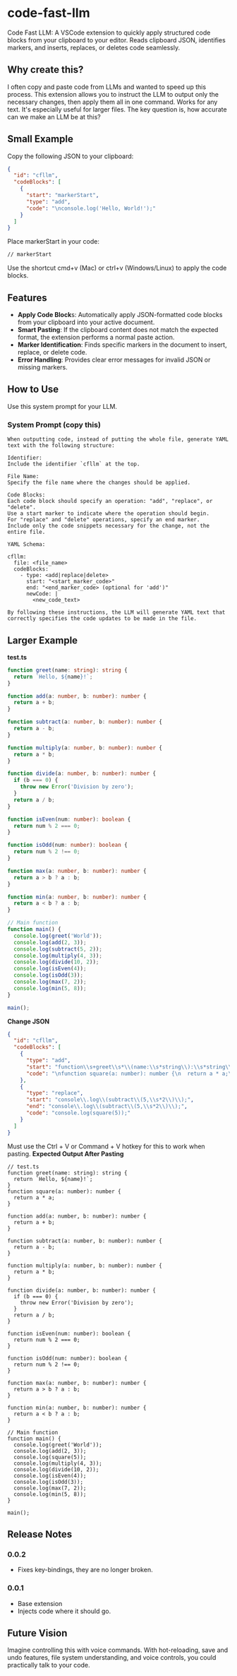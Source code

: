 # code-fast-llm

Code Fast LLM: A VSCode extension to quickly apply structured code blocks from your clipboard to your editor. Reads clipboard JSON, identifies markers, and inserts, replaces, or deletes code seamlessly.

## Why create this?

I often copy and paste code from LLMs and wanted to speed up this process. This extension allows you to instruct the LLM to output only the necessary changes, then apply them all in one command. Works for any text. It's especially useful for larger files. The key question is, how accurate can we make an LLM be at this?

## Small Example

Copy the following JSON to your clipboard:

```json
{
  "id": "cfllm",
  "codeBlocks": [
    {
      "start": "markerStart",
      "type": "add",
      "code": "\nconsole.log('Hello, World!');"
    }
  ]
}
```

Place markerStart in your code:

```txt
// markerStart
```

Use the shortcut cmd+v (Mac) or ctrl+v (Windows/Linux) to apply the code blocks.

## Features

- **Apply Code Block**s: Automatically apply JSON-formatted code blocks from your clipboard into your active document.
- **Smart Pasting**: If the clipboard content does not match the expected format, the extension performs a normal paste action.
- **Marker Identification**: Finds specific markers in the document to insert, replace, or delete code.
- **Error Handling**: Provides clear error messages for invalid JSON or missing markers.

## How to Use

Use this system prompt for your LLM.

### System Prompt (copy this)

```
When outputting code, instead of putting the whole file, generate YAML text with the following structure:

Identifier:
Include the identifier `cfllm` at the top.

File Name:
Specify the file name where the changes should be applied.

Code Blocks:
Each code block should specify an operation: "add", "replace", or "delete".
Use a start marker to indicate where the operation should begin.
For "replace" and "delete" operations, specify an end marker.
Include only the code snippets necessary for the change, not the entire file.

YAML Schema:

cfllm:
  file: <file_name>
  codeBlocks:
    - type: <add|replace|delete>
      start: "<start_marker_code>"
      end: "<end_marker_code> (optional for 'add')"
      newCode: |
        <new_code_text>

By following these instructions, the LLM will generate YAML text that correctly specifies the code updates to be made in the file.
```

## Larger Example

**test.ts**

```ts
function greet(name: string): string {
  return `Hello, ${name}!`;
}

function add(a: number, b: number): number {
  return a + b;
}

function subtract(a: number, b: number): number {
  return a - b;
}

function multiply(a: number, b: number): number {
  return a * b;
}

function divide(a: number, b: number): number {
  if (b === 0) {
    throw new Error('Division by zero');
  }
  return a / b;
}

function isEven(num: number): boolean {
  return num % 2 === 0;
}

function isOdd(num: number): boolean {
  return num % 2 !== 0;
}

function max(a: number, b: number): number {
  return a > b ? a : b;
}

function min(a: number, b: number): number {
  return a < b ? a : b;
}

// Main function
function main() {
  console.log(greet('World'));
  console.log(add(2, 3));
  console.log(subtract(5, 2));
  console.log(multiply(4, 3));
  console.log(divide(10, 2));
  console.log(isEven(4));
  console.log(isOdd(3));
  console.log(max(7, 2));
  console.log(min(5, 8));
}

main();
```

**Change JSON**

```json
{
  "id": "cfllm",
  "codeBlocks": [
    {
      "type": "add",
      "start": "function\\s+greet\\s*\\(name:\\s*string\\):\\s*string\\s*\\{\\s*return\\s*`Hello,\\s*\\${name}!`;\\s*\\}",
      "code": "\nfunction square(a: number): number {\n  return a * a;\n}\n"
    },
    {
      "type": "replace",
      "start": "console\\.log\\(subtract\\(5,\\s*2\\)\\);",
      "end": "console\\.log\\(subtract\\(5,\\s*2\\)\\);",
      "code": "console.log(square(5));"
    }
  ]
}
```

Must use the Ctrl + V or Command + V hotkey for this to work when pasting.
**Expected Output After Pasting**

```
// test.ts
function greet(name: string): string {
  return `Hello, ${name}!`;
}
function square(a: number): number {
  return a * a;
}

function add(a: number, b: number): number {
  return a + b;
}

function subtract(a: number, b: number): number {
  return a - b;
}

function multiply(a: number, b: number): number {
  return a * b;
}

function divide(a: number, b: number): number {
  if (b === 0) {
    throw new Error('Division by zero');
  }
  return a / b;
}

function isEven(num: number): boolean {
  return num % 2 === 0;
}

function isOdd(num: number): boolean {
  return num % 2 !== 0;
}

function max(a: number, b: number): number {
  return a > b ? a : b;
}

function min(a: number, b: number): number {
  return a < b ? a : b;
}

// Main function
function main() {
  console.log(greet('World'));
  console.log(add(2, 3));
  console.log(square(5));
  console.log(multiply(4, 3));
  console.log(divide(10, 2));
  console.log(isEven(4));
  console.log(isOdd(3));
  console.log(max(7, 2));
  console.log(min(5, 8));
}

main();
```

## Release Notes

### 0.0.2

- Fixes key-bindings, they are no longer broken.

### 0.0.1

- Base extension
- Injects code where it should go.

## Future Vision

Imagine controlling this with voice commands. With hot-reloading, save and undo features, file system understanding, and voice controls, you could practically talk to your code.
